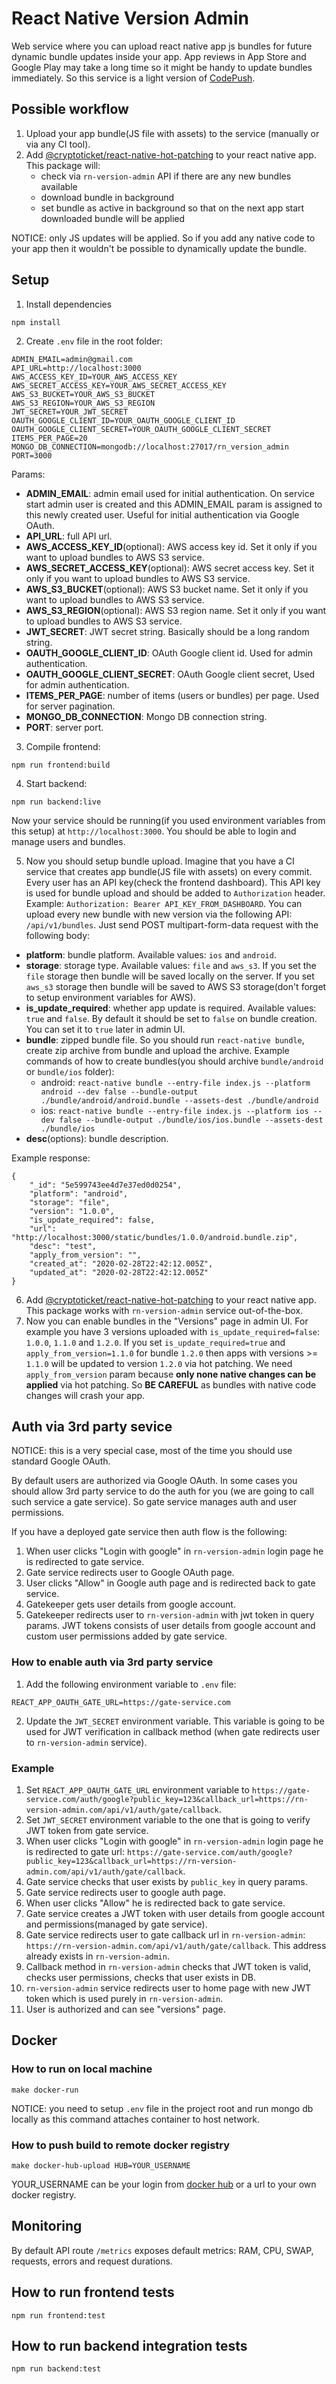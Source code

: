# React Native Version Admin

Web service where you can upload react native app js bundles for future dynamic bundle updates inside your app. App reviews in App Store and Google Play may take a long time so it might be handy to update bundles immediately. So this service is a light version of [CodePush](https://microsoft.github.io/code-push/).

## Possible workflow
1. Upload your app bundle(JS file with assets) to the service (manually or via any CI tool).
2. Add [@cryptoticket/react-native-hot-patching](https://github.com/cryptoticket/react-native-hot-patching) to your react native app. This package will: 
	- check via `rn-version-admin` API if there are any new bundles available
	- download bundle in background
	- set bundle as active in background so that on the next app start downloaded bundle will be applied

NOTICE: only JS updates will be applied. So if you add any native code to your app then it wouldn't be possible to dynamically update the bundle.

## Setup
1. Install dependencies
```
npm install
```
2. Create `.env` file in the root folder:
```
ADMIN_EMAIL=admin@gmail.com
API_URL=http://localhost:3000
AWS_ACCESS_KEY_ID=YOUR_AWS_ACCESS_KEY
AWS_SECRET_ACCESS_KEY=YOUR_AWS_SECRET_ACCESS_KEY
AWS_S3_BUCKET=YOUR_AWS_S3_BUCKET
AWS_S3_REGION=YOUR_AWS_S3_REGION
JWT_SECRET=YOUR_JWT_SECRET
OAUTH_GOOGLE_CLIENT_ID=YOUR_OAUTH_GOOGLE_CLIENT_ID
OAUTH_GOOGLE_CLIENT_SECRET=YOUR_OAUTH_GOOGLE_CLIENT_SECRET
ITEMS_PER_PAGE=20
MONGO_DB_CONNECTION=mongodb://localhost:27017/rn_version_admin
PORT=3000
```
Params:
- **ADMIN_EMAIL**: admin email used for initial authentication. On service start admin user is created and this ADMIN_EMAIL param is assigned to this newly created user. Useful for initial authentication via Google OAuth.
- **API_URL**: full API url.
- **AWS_ACCESS_KEY_ID**(optional): AWS access key id. Set it only if you want to upload bundles to AWS S3 service.
- **AWS_SECRET_ACCESS_KEY**(optional): AWS secret access key. Set it only if you want to upload bundles to AWS S3 service.
- **AWS_S3_BUCKET**(optional): AWS S3 bucket name. Set it only if you want to upload bundles to AWS S3 service.
- **AWS_S3_REGION**(optional): AWS S3 region name. Set it only if you want to upload bundles to AWS S3 service.
- **JWT_SECRET**: JWT secret string. Basically should be a long random string.
- **OAUTH_GOOGLE_CLIENT_ID**: OAuth Google client id. Used for admin authentication.
- **OAUTH_GOOGLE_CLIENT_SECRET**: OAuth Google client secret, Used for admin authentication.
- **ITEMS_PER_PAGE**: number of items (users or bundles) per page. Used for server pagination.
- **MONGO_DB_CONNECTION**: Mongo DB connection string.
- **PORT**: server port.

3. Compile frontend:
```
npm run frontend:build
```

4. Start backend:
```
npm run backend:live
```

Now your service should be running(if you used environment variables from this setup) at `http://localhost:3000`. You should be able to login and manage users and bundles.

5. Now you should setup bundle upload. Imagine that you have a CI service that creates app bundle(JS file with assets) on every commit. Every user has an API key(check the frontend dashboard). This API key is used for bundle upload and should be added to `Authorization` header. Example: `Authorization: Bearer API_KEY_FROM_DASHBOARD`. You can upload every new bundle with new version via the following API: `/api/v1/bundles`. Just send POST multipart-form-data request with the following body:
- **platform**: bundle platform. Available values: `ios` and `android`.
- **storage**: storage type. Available values: `file` and `aws_s3`. If you set the `file` storage then bundle will be saved locally on the server. If you set `aws_s3` storage then bundle will be saved to AWS S3 storage(don't forget to setup environment variables for AWS).
- **is_update_required**: whether app update is required. Available values: `true` and `false`. By default it should be set to `false` on bundle creation. You can set it to `true` later in admin UI.
- **bundle**: zipped bundle file. So you should run `react-native bundle`, create zip archive from bundle and upload the archive. Example commands of how to create bundles(you should archive `bundle/android` or `bundle/ios` folder):
  - android: `react-native bundle --entry-file index.js --platform android --dev false --bundle-output ./bundle/android/android.bundle --assets-dest ./bundle/android`
  - ios: `react-native bundle --entry-file index.js --platform ios --dev false --bundle-output ./bundle/ios/ios.bundle --assets-dest ./bundle/ios`
- **desc**(options): bundle description.

Example response:
```
{
    "_id": "5e599743ee4d7e37ed0d0254",
    "platform": "android",
    "storage": "file",
    "version": "1.0.0",
    "is_update_required": false,
    "url": "http://localhost:3000/static/bundles/1.0.0/android.bundle.zip",
    "desc": "test",
    "apply_from_version": "",
    "created_at": "2020-02-28T22:42:12.005Z",
    "updated_at": "2020-02-28T22:42:12.005Z"
}
```

6. Add [@cryptoticket/react-native-hot-patching](https://github.com/cryptoticket/react-native-hot-patching) to your react native app. This package works with `rn-version-admin` service out-of-the-box.
7. Now you can enable bundles in the "Versions" page in admin UI. For example you have 3 versions uploaded with `is_update_required=false`: `1.0.0`, `1.1.0` and `1.2.0`. If you set `is_update_required=true` and `apply_from_version=1.1.0` for bundle `1.2.0` then apps with versions >= `1.1.0` will be updated to version `1.2.0` via hot patching. We need `apply_from_version` param because **only none native changes can be applied** via hot patching. So **BE CAREFUL** as bundles with native code changes will crash your app. 

## Auth via 3rd party sevice

NOTICE: this is a very special case, most of the time you should use standard Google OAuth.

By default users are authorized via Google OAuth. In some cases you should allow 3rd party service to do the auth for you (we are going to call such service a gate service). So gate service manages auth and user permissions. 

If you have a deployed gate service then auth flow is the following:
1. When user clicks "Login with google" in `rn-version-admin` login page he is redirected to gate service.
2. Gate service redirects user to Google OAuth page.
3. User clicks "Allow" in Google auth page and is redirected back to gate service.
4. Gatekeeper gets user details from google account.
5. Gatekeeper redirects user to `rn-version-admin` with jwt token in query params. JWT tokens consists of user details from google account and custom user permissions added by gate service.

### How to enable auth via 3rd party service
1. Add the following environment variable to `.env` file:
```
REACT_APP_OAUTH_GATE_URL=https://gate-service.com
```
2. Update the `JWT_SECRET` environment variable. This variable is going to be used for JWT verification in callback method (when gate redirects user to `rn-version-admin` service).

### Example
1. Set `REACT_APP_OAUTH_GATE_URL` environment variable to `https://gate-service.com/auth/google?public_key=123&callback_url=https://rn-version-admin.com/api/v1/auth/gate/callback`.
2. Set `JWT_SECRET` environment variable to the one that is going to verify JWT token from gate service.
3. When user clicks "Login with google" in `rn-version-admin` login page he is redirected to gate url: `https://gate-service.com/auth/google?public_key=123&callback_url=https://rn-version-admin.com/api/v1/auth/gate/callback`.
4. Gate service checks that user exists by `public_key` in query params.
5. Gate service redirects user to google auth page.
6. When user clicks "Allow" he is redirected back to gate service.
7. Gate service creates a JWT token with user details from google account and permissions(managed by gate service).
8. Gate service redirects user to gate callback url in `rn-version-admin`: `https://rn-version-admin.com/api/v1/auth/gate/callback`. This address already exists in `rn-version-admin`.
9. Callback method in `rn-version-admin` checks that JWT token is valid, checks user permissions, checks that user exists in DB.
10. `rn-version-admin` service redirects user to home page with new JWT token which is used purely in `rn-version-admin`.
11. User is authorized and can see "versions" page.

## Docker
### How to run on local machine
```
make docker-run
```
NOTICE: you need to setup `.env` file in the project root and run mongo db locally as this command attaches container to host network.
### How to push build to remote docker registry
```
make docker-hub-upload HUB=YOUR_USERNAME
```
YOUR_USERNAME can be your login from [docker hub](https://hub.docker.com/) or a url to your own docker registry.

## Monitoring
By default API route `/metrics` exposes default metrics: RAM, CPU, SWAP, requests, errors and request durations.

## How to run frontend tests
```
npm run frontend:test
```

## How to run backend integration tests
```
npm run backend:test
```
